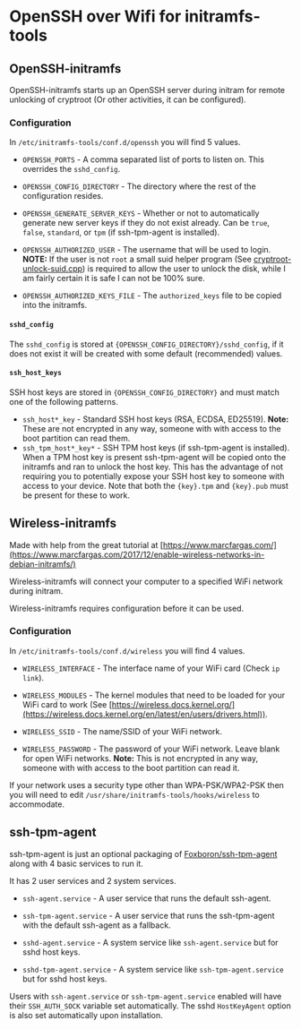 # OpenSSH over Wifi for initramfs-tools

## OpenSSH-initramfs

OpenSSH-initramfs starts up an OpenSSH server during initram for remote unlocking of cryptroot (Or other activities, it can be configured).

### Configuration

In `/etc/initramfs-tools/conf.d/openssh` you will find 5 values.

- `OPENSSH_PORTS` - A comma separated list of ports to listen on. This overrides the `sshd_config`.

- `OPENSSH_CONFIG_DIRECTORY` - The directory where the rest of the configuration resides.
- `OPENSSH_GENERATE_SERVER_KEYS` - Whether or not to automatically generate new server keys if they do not exist already. Can be `true`, `false`, `standard`, or `tpm` (if ssh-tpm-agent is installed).

- `OPENSSH_AUTHORIZED_USER` - The username that will be used to login. **NOTE:** If the user is not `root` a small suid helper program (See [cryptroot-unlock-suid.cpp](https://github.com/Kale-Ko/initramfs-scripts/blob/main/openssh-initramfs/cryptroot-unlock-suid.cpp)) is required to allow the user to unlock the disk, while I am fairly certain it is safe I can not be 100% sure.
- `OPENSSH_AUTHORIZED_KEYS_FILE` - The `authorized_keys` file to be copied into the initramfs.

#### `sshd_config`

The `sshd_config` is stored at `{OPENSSH_CONFIG_DIRECTORY}/sshd_config`, if it does not exist it will be created with some default (recommended) values.

#### `ssh_host_keys`

SSH host keys are stored in `{OPENSSH_CONFIG_DIRECTORY}` and must match one of the following patterns.

- `ssh_host*_key` - Standard SSH host keys (RSA, ECDSA, ED25519). **Note:** These are not encrypted in any way, someone with with access to the boot partition can read them.
- `ssh_tpm_host*_key*` - SSH TPM host keys (if ssh-tpm-agent is installed). When a TPM host key is present ssh-tpm-agent will be copied onto the initramfs and ran to unlock the host key. This has the advantage of not requiring you to potentially expose your SSH host key to someone with access to your device. Note that both the `{key}.tpm` and `{key}.pub` must be present for these to work.

## Wireless-initramfs

Made with help from the great tutorial at [https://www.marcfargas.com/](https://www.marcfargas.com/2017/12/enable-wireless-networks-in-debian-initramfs/)

Wireless-initramfs will connect your computer to a specified WiFi network during initram.

Wireless-initramfs requires configuration before it can be used.

### Configuration

In `/etc/initramfs-tools/conf.d/wireless` you will find 4 values.

- `WIRELESS_INTERFACE` - The interface name of your WiFi card (Check `ip link`).
- `WIRELESS_MODULES` - The kernel modules that need to be loaded for your WiFi card to work (See [https://wireless.docs.kernel.org/](https://wireless.docs.kernel.org/en/latest/en/users/drivers.html)).

- `WIRELESS_SSID` - The name/SSID of your WiFi network.
- `WIRELESS_PASSWORD` - The password of your WiFi network. Leave blank for open WiFi networks. **Note:** This is not encrypted in any way, someone with with access to the boot partition can read it.

If your network uses a security type other than WPA-PSK/WPA2-PSK then you will need to edit `/usr/share/initramfs-tools/hooks/wireless` to accommodate.

## ssh-tpm-agent

ssh-tpm-agent is just an optional packaging of [Foxboron/ssh-tpm-agent](https://github.com/Foxboron/ssh-tpm-agent) along with 4 basic services to run it.

It has 2 user services and 2 system services.

- `ssh-agent.service` - A user service that runs the default ssh-agent.
- `ssh-tpm-agent.service` - A user service that runs the ssh-tpm-agent with the default ssh-agent as a fallback.

- `sshd-agent.service` - A system service like `ssh-agent.service` but for sshd host keys.
- `sshd-tpm-agent.service` - A system service like `ssh-tpm-agent.service` but for sshd host keys.

Users with `ssh-agent.service` or `ssh-tpm-agent.service` enabled will have their `SSH_AUTH_SOCK` variable set automatically. The sshd `HostKeyAgent` option is also set automatically upon installation.
